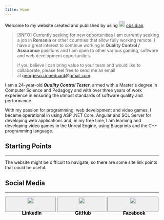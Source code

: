 ```yaml
---
title: Home
---
```

Welcome to my website created and published by using <img src="https://upload.wikimedia.org/wikipedia/commons/thumb/1/10/2023_Obsidian_logo.svg/2048px-2023_Obsidian_logo.svg.png" width=20px> [obsidian](https://obsidian.md/).

> [!INFO] Currently seeking for new opportunities
> I am currently seeking a job in **Romania** or other countries that allow fully working remote.
> I have a great interest to continue working in **Quality Control / Assurance** positions and I am open to other various gaming, software and web development opportunities.
> 
> If you believe I can bring value to your team and would like to collaborate, please feel free to send me an email at [georgescu.ioneduard@gmail.com](mailto:georgescu.ioneduard@gmail.com).

I am a 24-year-old ***Quality Control Tester***, armed with a Master's degree in Computer Science and Pedagogy and with over three years of work experience in ensuring the utmost standards of software quality and performance.

With my passion for programming, web development and video games, I became operational in using ASP .NET Core, Angular and SQL Server for developing web applications and, in my free time, I am learning and developing video games in the Unreal Engine, using Blueprints and the C++ programming language.

## Starting Points
---
The website might be difficult to navigate, so there are some site link points that could be useful.


## Social Media
---
<a href="https://www.linkedin.com/in/eduard-georgescu/" target=_blank><button style="width:33%; height:50px"><img src="https://upload.wikimedia.org/wikipedia/commons/thumb/8/81/LinkedIn_icon.svg/1200px-LinkedIn_icon.svg.png" width=20px><h3>&nbsp; LinkedIn</h3></button></a> <a href="https://github.com/GeorgescuEduard" target=_blank><button style="width:32%; height:50px"><img src="https://cdn-icons-png.flaticon.com/512/25/25231.png" width=20px><h3>&nbsp; GitHub</h3></button></a> <a href="https://www.facebook.com/georgescu.eduard7" target=_blank><button style="width:33%; height:50px"><img src="https://freepnglogo.com/images/all_img/1713419166FB_Logo_PNG.png" width=20px><h3>&nbsp; Facebook</h3></button></a>

